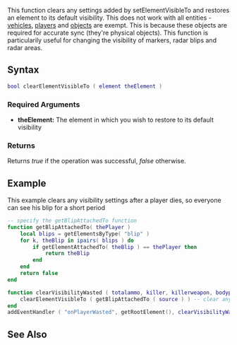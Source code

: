 This function clears any settings added by setElementVisibleTo and restores an element to its default visibility. This does not work with all entities - [vehicles](/docs/vehicle.md "wikilink"), [players](/docs/player.md "wikilink") and [objects](/docs/object.md "wikilink") are exempt. This is because these objects are required for accurate sync (they're physical objects). This function is particularily useful for changing the visibility of markers, radar blips and radar areas.

Syntax
------

``` lua
bool clearElementVisibleTo ( element theElement )   
```

### Required Arguments

-   **theElement:** The element in which you wish to restore to its default visibility

### Returns

Returns *true* if the operation was successful, *false* otherwise.

Example
-------

This example clears any visibility settings after a player dies, so everyone can see his blip for a short period

``` lua
-- specify the getBlipAttachedTo function
function getBlipAttachedTo( thePlayer )
    local blips = getElementsByType( "blip" )
    for k, theBlip in ipairs( blips ) do
        if getElementAttachedTo( theBlip ) == thePlayer then
            return theBlip
        end
    end
    return false
end

function clearVisibilityWasted ( totalammo, killer, killerweapon, bodypart ) -- when a player dies
    clearElementVisibleTo ( getBlipAttachedTo ( source ) ) -- clear any visiblity settings of his blip
end
addEventHandler ( "onPlayerWasted", getRootElement(), clearVisibilityWasted  ) --add an event handler for onPlayerWasted
```

See Also
--------
